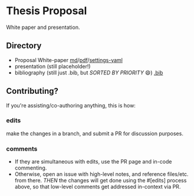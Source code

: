 # Thesis Proposal 
White paper and presentation. 

## Directory 

- Proposal White-paper [md](proposal.md)/[pdf](proposal.pdf)/[settings-yaml](proposal-settings.yaml)
- presentation (still placeholder!)
- bibliography (still just .bib, but _SORTED BY PRIORITY_ :smile:) [.bib](resources/biblio.bib)


## Contributing? 
If you're assisting/co-authoring anything, this is how: 

### edits
make the changes in a branch, and submit a PR for discussion purposes. 

### comments
- If they are simultaneous with edits, use the PR page and in-code commenting. 
- Otherwise, open an issue with high-level notes, and reference files/etc. from there. 
  _THEN_ the changes will get done using the #[edits] process above, so that low-level comments get addressed in-context via PR. 
